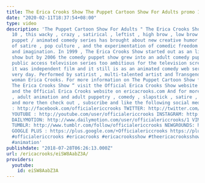 ```yaml
---
title: The Erica Crooks Show The Puppet Cartoon Show For Adults promo 1 minute version
date: "2020-02-11T18:37:54+08:00"
type: video
description: 'The Puppet Cartoon Show For Adults " The Erica Crooks Show " For over
  10 , this wacky , crazy , satirical , leftist , high brow , low brow , insane adult
  puppet / animated comedy series has brought about new creative humor in the tradition
  of satire , pop culture , and the experimentation of comedic freedom , creativity
  and imagination. In 1999 , The Erica Crooks Show started out as an live adult puppet
  show but by 2006 the comedy puppet show grew into an adult comedy puppet / animated
  public access television series too ambitious for the television screen , still
  it was independent film and it still is as an animated comedy web series to this
  very day. Performed by satirist , multi-talented artist and Transgender lesbian
  woman Erica Crooks. For more information on The Puppet Cartoon Show for Adults “
  The Erica Crooks Show “ visit the Official Erica Crooks Show website on officialericcrooks.com
  and the Official Erica Crooks website on ericacrooks.com And for more adult cartoons
  , adult animation and adult puppetry , comedy , slapstick , satire , comics , art
  and more then check out , subscribe and like the following social media FACEBOOK
  : http://facebook.com/officialericcrooks TWITTER: http://twitter.com/crooks_erica
  YOUTUBE : http://youtube.com/user/officialericcrooks INSTAGRAM: http://Instagram.com/officialericcrooks/
  DAILYMOTION: http://www.dailymotion.com/user/officialericcrooks/1 VIMEO: https://vimeo.com/officialericcrooks
  TUMBLR: http://www.tumblr.com/follow/officialericcrooks NEWGROUNDS: http://officialericcrooks.newgrounds.com
  GOOGLE PLUS : https://plus.google.com/+Officialericcrooks https://plus.google.com/u/1/107071511190239259796
  #officialericcrooks #ericacrooks #ericacrooksshow #theericacrooksshow #pupptery
  #animation'
publishdate: "2018-07-28T06:26:13.000Z"
url: /ericacrooks/eiSW8AabZ3A/
providers:
  youtube:
    id: eiSW8AabZ3A
---
```

